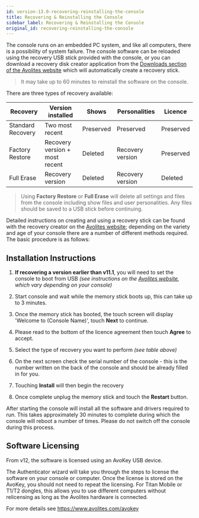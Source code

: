 ```yaml
---
id: version-13.0-recovering-reinstalling-the-console
title: Recovering & Reinstalling the Console
sidebar_label: Recovering & Reinstalling the Console
original_id: recovering-reinstalling-the-console
---
```


The console runs on an embedded PC system, and like all computers, there
is a possibility of system failure. The console software can be reloaded
using the recovery USB stick provided with the console, or you can
download a recovery disk creator application from the [Downloads section of
the Avolites website](https://www.avolites.com/software/latest-version) which will automatically create a recovery stick.

> It may take up to 60 minutes to reinstall the software on the console.

There are three types of recovery available:

Recovery | Version installed | Shows | Personalities | Licence
---|---|---|---|---
Standard Recovery | Two most recent | Preserved |Preserved | Preserved
Factory Restore | Recovery version + most recent | Deleted | Recovery version | Preserved
Full Erase | Recovery version | Deleted | Recovery version| Deleted

> Using **Factory Restore** or **Full Erase** will delete all settings and files from the console including show files and user personalities. Any files should be saved to a USB stick before continuing.

Detailed instructions on creating and using a recovery stick can be
found with the recovery creator on the [Avolites website](https://www.avolites.com/software/); depending on
the variety and age of your console there are a number of different
methods required. The basic procedure is as follows:

Installation Instructions
-------------------------

1. **If recovering a version earlier than v11.1**, you will need to set the
console to boot from USB *(see instructions on the [Avolites website](https://www.avolites.com/software/),
which vary depending on your console)*

2. Start console and wait while the memory stick boots up, this can
take up to 3 minutes.

3. Once the memory stick has booted, the touch screen will display
\'Welcome to (Console Name)\', touch **Next** to continue.

4. Please read to the bottom of the licence agreement then touch **Agree**
to accept.

5. Select the type of recovery you want to perform *(see table above)*

6. On the next screen check the serial number of the console - this is
the number written on the back of the console and should be already
filled in for you.

7. Touching **Install** will then begin the recovery

8. Once complete unplug the memory stick and touch the **Restart** button.

After starting the console will install all the software and drivers
required to run. This takes approximately 30 minutes to complete during
which the console will reboot a number of times. Please do not switch
off the console during this process.

Software Licensing
------------------

From v12, the software is licensed using an AvoKey USB device.

The Authenticator wizard will take you through the steps to license the
software on your console or computer. Once the license is stored on the
AvoKey, you should not need to repeat the licensing. For Titan Mobile or
T1/T2 dongles, this allows you to use different computers without
relicensing as long as the Avolites hardware is connected.

For more details see https://www.avolites.com/avokey

[](https://youtu.be/86PcC0OzL7E)